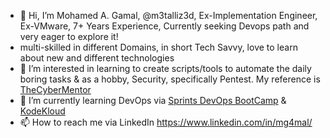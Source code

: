 - 👋 Hi, I’m Mohamed A. Gamal, @m3talliz3d, Ex-Implementation Engineer, Ex-VMware, 7+ Years Experience, Currently seeking Devops path and very eager to explore it!
- multi-skilled in different Domains, in short Tech Savvy, love to learn about new and different technologies 
- 👀 I’m interested in learning to create scripts/tools to automate the daily boring tasks & as a hobby, Security, specifically Pentest. My reference is [TheCyberMentor](https://www.thecybermentor.com)
- 🌱 I’m currently learning DevOps via [Sprints DevOps BootCamp](https://programs.sprints.ai/p/devops-bootcamp) & [KodeKloud](https://kodekloud.com)
- 📫 How to reach me via LinkedIn https://www.linkedin.com/in/mg4mal/

<!---
m3talliz3d/m3talliz3d is a ✨ special ✨ repository because its `README.md` (this file) appears on your GitHub profile.
You can click the Preview link to take a look at your changes.
--->
